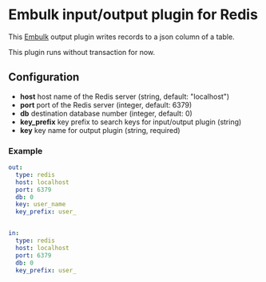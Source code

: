 # Embulk input/output plugin for Redis

This [Embulk](https://github.com/embulk/embulk) output plugin writes records to a json column of a table.

This plugin runs without transaction for now.

## Configuration

- **host** host name of the Redis server (string, default: "localhost")
- **port** port of the Redis server (integer, default: 6379)
- **db** destination database number (integer, default: 0)
- **key_prefix** key prefix to search keys for input/output plugin (string)
- **key** key name for output plugin (string, required)

### Example

```yaml
out:
  type: redis
  host: localhost
  port: 6379
  db: 0
  key: user_name
  key_prefix: user_


in:
  type: redis
  host: localhost
  port: 6379
  db: 0
  key_prefix: user_
```

